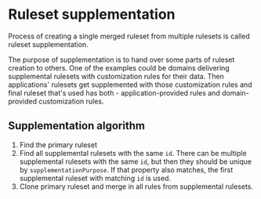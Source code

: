 # Ruleset supplementation

Process of creating a single merged ruleset from multiple rulesets is called
ruleset supplementation.

The purpose of supplementation is to hand over some parts of ruleset creation to
others. One of the examples could be domains delivering supplemental rulesets
with customization rules for their data. Then applications' rulesets get supplemented
with those customization rules and final ruleset that's used has both -
application-provided rules and domain-provided customization rules.

## Supplementation algorithm

1. Find the primary ruleset
2. Find all supplemental rulesets with the same `id`. There can be multiple
supplemental rulesets with the same `id`, but then they should be unique by
`supplementationPurpose`. If that property also matches, the first supplemental
ruleset with matching `id` is used.
3. Clone primary ruleset and merge in all rules from supplemental rulesets.
